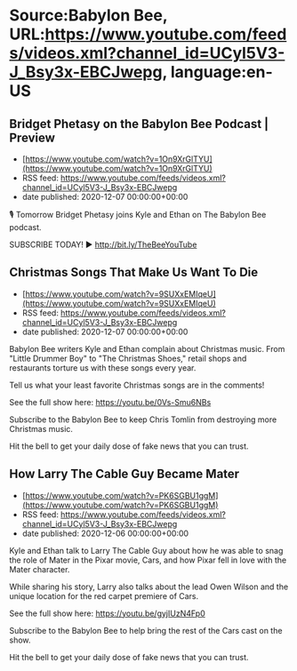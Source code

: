 # Source:Babylon Bee, URL:https://www.youtube.com/feeds/videos.xml?channel_id=UCyl5V3-J_Bsy3x-EBCJwepg, language:en-US

## Bridget Phetasy on the Babylon Bee Podcast | Preview
 - [https://www.youtube.com/watch?v=1On9XrGlTYU](https://www.youtube.com/watch?v=1On9XrGlTYU)
 - RSS feed: https://www.youtube.com/feeds/videos.xml?channel_id=UCyl5V3-J_Bsy3x-EBCJwepg
 - date published: 2020-12-07 00:00:00+00:00

🎙 Tomorrow Bridget Phetasy joins Kyle and Ethan on The Babylon Bee podcast.

SUBSCRIBE TODAY! ▶️ http://bit.ly/TheBeeYouTube

## Christmas Songs That Make Us Want To Die
 - [https://www.youtube.com/watch?v=9SUXxEMIqeU](https://www.youtube.com/watch?v=9SUXxEMIqeU)
 - RSS feed: https://www.youtube.com/feeds/videos.xml?channel_id=UCyl5V3-J_Bsy3x-EBCJwepg
 - date published: 2020-12-07 00:00:00+00:00

Babylon Bee writers Kyle and Ethan complain about Christmas music. From "Little Drummer Boy" to "The Christmas Shoes," retail shops and restaurants torture us with these songs every year. 

Tell us what your least favorite Christmas songs are in the comments!

See the full show here:
https://youtu.be/0Vs-Smu6NBs

Subscribe to the Babylon Bee to keep Chris Tomlin from destroying more Christmas music. 

Hit the bell to get your daily dose of fake news that you can trust.

## How Larry The Cable Guy Became Mater
 - [https://www.youtube.com/watch?v=PK6SGBU1ggM](https://www.youtube.com/watch?v=PK6SGBU1ggM)
 - RSS feed: https://www.youtube.com/feeds/videos.xml?channel_id=UCyl5V3-J_Bsy3x-EBCJwepg
 - date published: 2020-12-06 00:00:00+00:00

Kyle and Ethan talk to Larry The Cable Guy about how he was able to snag the role of Mater in the Pixar movie, Cars, and how Pixar fell in love with the Mater character. 

While sharing his story, Larry also talks about the lead Owen Wilson and the unique location for the red carpet premiere of Cars. 

See the full show here:
https://youtu.be/gyjIUzN4Fp0

Subscribe to the Babylon Bee to help bring the rest of the Cars cast on the show. 

Hit the bell to get your daily dose of fake news that you can trust.

